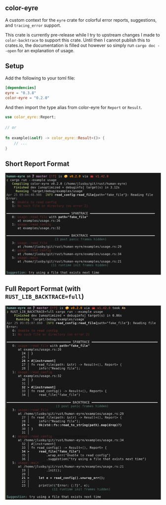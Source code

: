 color-eyre
----------

A custom context for the `eyre` crate for colorful error reports, suggestions,
and `tracing_error` support.

This crate is currently pre-release while I try to upstream changes I made to
`color-backtrace` to support this crate. Until then I cannot publish this to
crates.io, the documentation is filled out however so simply run `cargo doc
--open` for an explanation of usage.

## Setup

Add the following to your toml file:

```toml
[dependencies]
eyre = "0.3.8"
color-eyre = "0.2.0"
```

And then import the type alias from color-eyre for `Report` or `Result`.

```rust
use color_eyre::Report;

// or

fn example(&self) -> color_eyre::Result<()> {
    // ...
}
```

## Short Report Format

![short report format](./pictures/short.png)

## Full Report Format (with `RUST_LIB_BACKTRACE=full`)

![full report format](./pictures/full.png)
